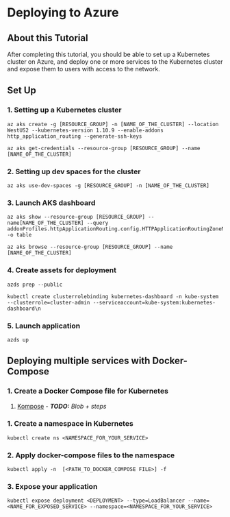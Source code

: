 # Deploying to Azure

## About this Tutorial

After completing this tutorial, you should be able to set up a Kubernetes cluster on Azure, and deploy one or more services to the Kubernetes cluster and expose them to users with access to the network.

## Set Up

### 1. Setting up a Kubernetes cluster

```text
az aks create -g [RESOURCE_GROUP] -n [NAME_OF_THE_CLUSTER] --location WestUS2 --kubernetes-version 1.10.9 --enable-addons http_application_routing --generate-ssh-keys
```

```text
az aks get-credentials --resource-group [RESOURCE_GROUP] --name [NAME_OF_THE_CLUSTER]
```

### 2. Setting up dev spaces for the cluster

```text
az aks use-dev-spaces -g [RESOURCE_GROUP] -n [NAME_OF_THE_CLUSTER]
```

### 3. Launch AKS dashboard  

```text
az aks show --resource-group [RESOURCE_GROUP] --name[NAME_OF_THE_CLUSTER] --query addonProfiles.httpApplicationRouting.config.HTTPApplicationRoutingZoneName -o table
```

```text
az aks browse --resource-group [RESOURCE_GROUP] --name [NAME_OF_THE_CLUSTER]
```

### 4. Create assets for deployment <a id="AzureKubernetesDeployment-Createassetsfordeployment"></a>

```text
azds prep --public
```

```text
kubectl create clusterrolebinding kubernetes-dashboard -n kube-system --clusterrole=cluster-admin --serviceaccount=kube-system:kubernetes-dashboard\n
```

### 5. Launch application <a id="AzureKubernetesDeployment-Launchapplication"></a>

```text
azds up
```

## Deploying multiple services with Docker-Compose

### 1. Create a Docker Compose file for Kubernetes

1. [Kompose](https://github.com/kubernetes/kompose) - _**TODO:** Blob + steps_ 

### 1. Create a namespace in Kubernetes

`kubectl create ns <NAMESPACE_FOR_YOUR_SERVICE>`

### 2. Apply docker-compose files to the namespace

`kubectl apply -n  [<PATH_TO_DOCKER_COMPOSE FILE>] -f` 

### 3. Expose your application

`kubectl expose deployment <DEPLOYMENT> --type=LoadBalancer --name=<NAME_FOR_EXPOSED_SERVICE> --namespace=<NAMESPACE_FOR_YOUR_SERVICE>`

